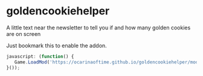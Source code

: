 # goldencookiehelper
A little text near the newsletter to tell you if and how many golden cookies are on screen

Just bookmark this to enable the addon.
```javascript
javascript: (function() {
   Game.LoadMod('https://ocarinaoftime.github.io/goldencookiehelper/mod.js')
}());
```
